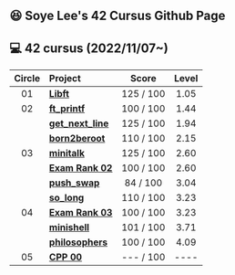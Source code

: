 ## :satisfied: Soye Lee's 42 Cursus Github Page
<!---
[![solee2's 42 stats](https://badge42.vercel.app/api/v2/clhqgt9ii001108n0xa0e285f/stats?cursusId=21&coalitionId=46)](https://github.com/JaeSeoKim/badge42)
-->

## :computer: 42 cursus (2022/11/07~)

| Circle | Project                                                                              |   Score   |  Level   |
| :----: | :----------------------------------------------------------------------------------- | :-------: | :------: |
|   01   | [**Libft**](https://github.com/soyemayalee/42Cursus/tree/libft)                      | 125 / 100 |   1.05   |
|   02   | [**ft_printf**](https://github.com/soyemayalee/42Cursus/tree/ft_printf)              | 100 / 100 |   1.44   |
|        | [**get_next_line**](https://github.com/soyemayalee/42Cursus/tree/get_next_line)      | 125 / 100 |   1.94   |
|        | [**born2beroot**](https://github.com/soyemayalee/42Cursus/tree/born2beroot)          | 110 / 100 |   2.15   |
|   03   | [**minitalk**](https://github.com/soyemayalee/42Cursus/tree/minitalk)                | 125 / 100 |   2.60   |
|        | [**Exam Rank 02**](https://github.com/soyemayalee/42Cursus/tree/exam_rank_02)        | 100 / 100 |   2.60   |
|        | [**push_swap**](https://github.com/soyemayalee/42Cursus/tree/push_swap)              |  84 / 100 |   3.04   |
|        | [**so_long**](https://github.com/soyemayalee/42Cursus/tree/so_long)                  | 110 / 100 |   3.23   |
|   04   | [**Exam Rank 03**](https://github.com/soyemayalee/42Cursus/tree/so_long)             | 100 / 100 |   3.23   |
|        | [**minishell**](https://github.com/soyemayalee/42Cursus/tree/minishell)              | 101 / 100 |   3.71   |
|        | [**philosophers**](https://github.com/soyemayalee/42Cursus/tree/philosophers)        | 100 / 100 |   4.09   |
|   05   | [**CPP 00**](https://github.com/soyemayalee/42Cursus/tree/CPP)                       | --- / 100 |   ----   |

<!--- Badges currently not working
| Circle | Project                                                                              |                                      Score                                       |  Level   |
| :----: | :----------------------------------------------------------------------------------- | :------------------------------------------------------------------------------: | :------: |
|   01   | [**Libft**](https://github.com/soyemayalee/42Cursus/tree/libft)                      | ![](https://badge42.vercel.app/api/v2/clhqgt9ii001108n0xa0e285f/project/2871413) |   1.05   |
|   02   | [**ft_printf**](https://github.com/soyemayalee/42Cursus/tree/ft_printf)              | ![](https://badge42.vercel.app/api/v2/clhqgt9ii001108n0xa0e285f/project/2906486) |   1.44   |
|        | [**get_next_line**](https://github.com/soyemayalee/42Cursus/tree/get_next_line)      | ![](https://badge42.vercel.app/api/v2/clhqgt9ii001108n0xa0e285f/project/2906487) |   1.94   |
|        | [**born2beroot**](https://github.com/soyemayalee/42Cursus/tree/born2beroot)          | ![](https://badge42.vercel.app/api/v2/clhqgt9ii001108n0xa0e285f/project/2906488) |   2.15   |
|   03   | [**minitalk**](https://github.com/soyemayalee/42Cursus/tree/minitalk)                | ![](https://badge42.vercel.app/api/v2/clhqgt9ii001108n0xa0e285f/project/2941815) |   2.60   |
|        | [**Exam Rank 02**](https://github.com/soyemayalee/42Cursus/tree/exam_rank_02)        | ![](https://badge42.vercel.app/api/v2/clhqgt9ii001108n0xa0e285f/project/3081306) |   2.60   |
|        | [**push_swap**](https://github.com/soyemayalee/42Cursus/tree/push_swap)              | ![](https://badge42.vercel.app/api/v2/clhqgt9ii001108n0xa0e285f/project/2934531) |   3.04   |
|        | [**so_long**](https://github.com/soyemayalee/42Cursus/tree/so_long)                  | ![](https://badge42.vercel.app/api/v2/clhqgt9ii001108n0xa0e285f/project/3047994) |   3.23   |
|   04   | [**Exam Rank 03**](https://github.com/soyemayalee/42Cursus/tree/so_long)             | ![](https://badge42.vercel.app/api/v2/clhqgt9ii001108n0xa0e285f/project/3189918) |   3.23   |
|        | [**minishell**](https://github.com/soyemayalee/42Cursus/tree/so_long)                | ![](https://badge42.vercel.app/api/v2/clhqgt9ii001108n0xa0e285f/project/3190624) |   3.71   |
|        | [**philosophers**](https://github.com/soyemayalee/42Cursus/tree/so_long)             | ![](https://badge42.vercel.app/api/v2/clhqgt9ii001108n0xa0e285f/project/3190623) |   4.09   |
|   05   | [**CPP 00**](https://github.com/soyemayalee/42Cursus/tree/so_long)                   | ![](https://badge42.vercel.app/api/v2/clhqgt9ii001108n0xa0e285f/project/3189918) |   ----   |
-->
<!---
|        | [**CPP 01**](https://github.com/soyemayalee/42Cursus/tree/so_long)                   | ![](https://badge42.vercel.app/api/v2/clhqgt9ii001108n0xa0e285f/project/3189918) |   ----   |
|        | [**CPP 02**](https://github.com/soyemayalee/42Cursus/tree/so_long)                   | ![](https://badge42.vercel.app/api/v2/clhqgt9ii001108n0xa0e285f/project/3189918) |   ----   |
|        | [**CPP 03**](https://github.com/soyemayalee/42Cursus/tree/so_long)                   | ![](https://badge42.vercel.app/api/v2/clhqgt9ii001108n0xa0e285f/project/3189918) |   ----   |
|        | [**CPP 04**](https://github.com/soyemayalee/42Cursus/tree/so_long)                   | ![](https://badge42.vercel.app/api/v2/clhqgt9ii001108n0xa0e285f/project/3189918) |   ----   |
|        | [**NetPractice**](https://github.com/soyemayalee/42Cursus/tree/so_long)              | ![](https://badge42.vercel.app/api/v2/clhqgt9ii001108n0xa0e285f/project/3189918) |   ----   |
|   06   | [**CPP 05**](https://github.com/soyemayalee/42Cursus/tree/so_long)                   | ![](https://badge42.vercel.app/api/v2/clhqgt9ii001108n0xa0e285f/project/3189918) |   ----   |
-->
<!---
## :satisfied: Please reload page if you cannot see any of the scores and the badge.
-->
